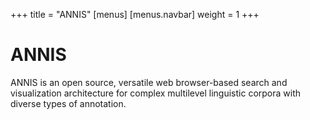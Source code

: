 +++
title = "ANNIS"
[menus]
    [menus.navbar]
    weight = 1
+++

# ANNIS

 ANNIS is an open source, versatile web browser-based search and visualization architecture for complex multilevel linguistic corpora with diverse types of annotation.
